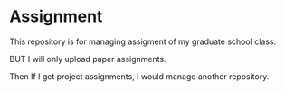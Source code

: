 # Assignment 

This repository is for managing assigment of my graduate school class.

BUT I will only upload paper assignments. 

Then If I get project assignments, I would manage another repository.
